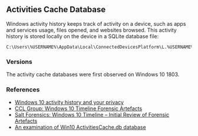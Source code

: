 ## Activities Cache Database

Windows activity history keeps track of activity on a device, such as apps and
services usage, files opened, and websites browsed. This activity history is
stored locally on the device in a SQLite database file:

```
C:\Users\%USERNAME%\AppData\Local\ConnectedDevicesPlatform\L.%USERNAME%\ActivitiesCache.db
```

### Versions

The activity cache databases were first observed on Windows 10 1803.

### References

* [Windows 10 activity history and your privacy](https://support.microsoft.com/en-us/help/4468227/windows-10-activity-history-and-your-privacy-microsoft-privacy)
* [CCL Group: Windows 10 Timeline Forensic Artefacts](https://cclgroupltd.com/2018/05/03/windows-10-timeline-forensic-artefacts/)
* [Salt Forensics: Windows 10 Timeline – Initial Review of Forensic Artefacts](https://salt4n6.com/2018/05/03/windows-10-timeline-forensic-artefacts/amp/)
* [An examination of Win10 ActivitiesCache.db database](https://kacos2000.github.io/WindowsTimeline/WindowsTimeline.pdf)
